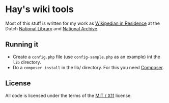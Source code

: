 # Hay's wiki tools
Most of this stuff is written for my work as [Wikipedian in Residence](https://nl.wikipedia.org/wiki/Wikipedia:GLAM/KBNA) at the Dutch [National Library](http://www.kb.nl) and [National Archive](http://www.gahetna.nl).

## Running it
* Create a `config.php` file (use `config-sample.php` as an example) int the `lib` directory.
* Do a `composer install` in the lib/ directory. For this you need [Composer](http://getcomposer.org).

## License
All code is licensed under the terms of the [MIT / X11](http://opensource.org/licenses/MIT) license.